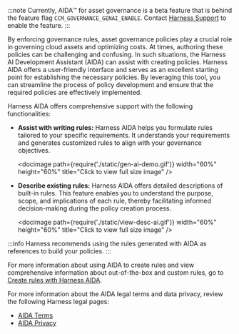 :::note
Currently, AIDA:tm: for asset governance is a beta feature that is behind the feature flag `CCM_GOVERNANCE_GENAI_ENABLE`. Contact [Harness Support](mailto:support@harness.io) to enable the feature.
:::

By enforcing governance rules, asset governance policies play a crucial role in governing cloud assets and optimizing costs. At times, authoring these policies can be challenging and confusing. In such situations, the Harness AI Development Assistant (AIDA) can assist with creating policies. Harness AIDA offers a user-friendly interface and serves as an excellent starting point for establishing the necessary policies. By leveraging this tool, you can streamline the process of policy development and ensure that the required policies are effectively implemented.

Harness AIDA offers comprehensive support with the following functionalities:

* **Assist with writing rules:** Harness AIDA helps you formulate rules tailored to your specific requirements. It understands your requirements and generates customized rules to align with your governance objectives.

   <docimage path={require('./static/gen-ai-demo.gif')} width="60%" height="60%" title="Click to view full size image" />

* **Describe existing rules:** Harness AIDA offers detailed descriptions of built-in rules. This feature enables you to understand the purpose, scope, and implications of each rule, thereby facilitating informed decision-making during the policy creation process.

   <docimage path={require('./static/view-desc-ai.gif')} width="60%" height="60%" title="Click to view full size image" />

:::info
Harness recommends using the rules generated with AIDA as references to build your policies.
:::

For more information about using AIDA to create rules and view comprehensive information about out-of-the-box and custom rules, go to [Create rules with Harness AIDA](/docs/cloud-cost-management/use-ccm-cost-governance/asset-governance/cag-aida/gen-ai-use).

For more information about the AIDA legal terms and data privacy, review the following Harness legal pages:

- [AIDA Terms](https://www.harness.io/legal/aida-terms)
- [AIDA Privacy](https://www.harness.io/legal/aida-privacy)
